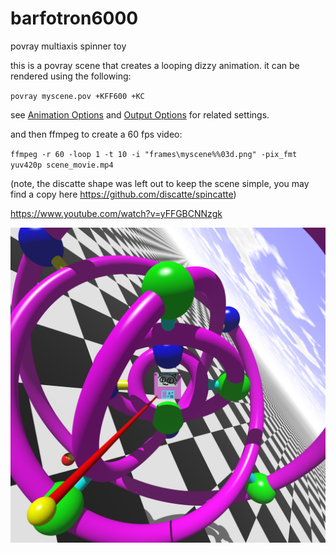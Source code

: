 # barfotron6000
povray multiaxis spinner toy

this is a povray scene that creates a looping dizzy animation. it can be rendered using the following:

`povray myscene.pov +KFF600 +KC`

see [Animation Options](https://wiki.povray.org/content/Reference:Animation_Options) and [Output Options](https://wiki.povray.org/content/Reference:General_Output_Options) for related settings.

and then ffmpeg to create a 60 fps video:

`ffmpeg -r 60 -loop 1 -t 10 -i "frames\myscene%%03d.png" -pix_fmt yuv420p scene_movie.mp4`

(note, the discatte shape was left out to keep the scene simple, you may find a copy here https://github.com/discatte/spincatte)

https://www.youtube.com/watch?v=yFFGBCNNzgk

![still at clock 0.15](https://github.com/discatte/barfotron6000/raw/main/sharper%20image%20ring%20toy%20selfie%20loop.png)
